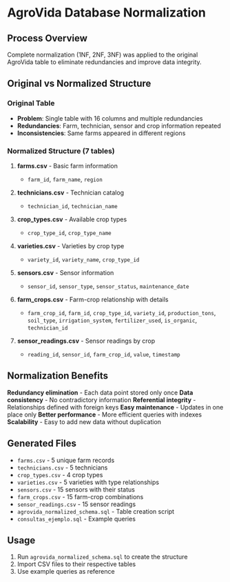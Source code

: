 # AgroVida Database Normalization

## Process Overview

Complete normalization (1NF, 2NF, 3NF) was applied to the original AgroVida table to eliminate redundancies and improve data integrity.

## Original vs Normalized Structure

### Original Table

- **Problem**: Single table with 16 columns and multiple redundancies
- **Redundancies**: Farm, technician, sensor and crop information repeated
- **Inconsistencies**: Same farms appeared in different regions

### Normalized Structure (7 tables)

1. **farms.csv** - Basic farm information

   - `farm_id`, `farm_name`, `region`
2. **technicians.csv** - Technician catalog

   - `technician_id`, `technician_name`
3. **crop_types.csv** - Available crop types

   - `crop_type_id`, `crop_type_name`
4. **varieties.csv** - Varieties by crop type

   - `variety_id`, `variety_name`, `crop_type_id`
5. **sensors.csv** - Sensor information

   - `sensor_id`, `sensor_type`, `sensor_status`, `maintenance_date`
6. **farm_crops.csv** - Farm-crop relationship with details

   - `farm_crop_id`, `farm_id`, `crop_type_id`, `variety_id`, `production_tons`, `soil_type`, `irrigation_system`, `fertilizer_used`, `is_organic`, `technician_id`
7. **sensor_readings.csv** - Sensor readings by crop

   - `reading_id`, `sensor_id`, `farm_crop_id`, `value`, `timestamp`

## Normalization Benefits

**Redundancy elimination** - Each data point stored only once
**Data consistency** - No contradictory information
**Referential integrity** - Relationships defined with foreign keys
**Easy maintenance** - Updates in one place only
**Better performance** - More efficient queries with indexes
**Scalability** - Easy to add new data without duplication

## Generated Files

- `farms.csv` - 5 unique farm records
- `technicians.csv` - 5 technicians
- `crop_types.csv` - 4 crop types
- `varieties.csv` - 5 varieties with type relationships
- `sensors.csv` - 15 sensors with their status
- `farm_crops.csv` - 15 farm-crop combinations
- `sensor_readings.csv` - 15 sensor readings
- `agrovida_normalized_schema.sql` - Table creation script
- `consultas_ejemplo.sql` - Example queries

## Usage

1. Run `agrovida_normalized_schema.sql` to create the structure
2. Import CSV files to their respective tables
3. Use example queries as reference

